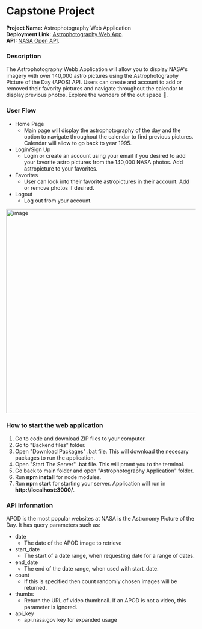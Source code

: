 # Capstone Project
**Project Name:** Astrophotography Web Application
<br>
**Deployment Link:** [Astrophotography Web App](https://capstone-astrophotography-app-1.onrender.com).
<br>
**API:** [NASA Open API](https://api.nasa.gov/).
### Description
The Astrophotography Webb Application will allow you to display NASA's imagery with over 140,000 astro pictures using the Astrophotography Picture of the Day (APOS) API. Users can create and account to add or removed their favority pictures and navigate throughout the calendar to display previous photos. Explore the wonders of the out space 🌠.
### User Flow
* Home Page
  - Main page will display the astrophotography of the day and the option to navigate throughout the calendar to find previous pictures. Calendar will allow to go back to year 1995.
* Login/Sign Up
  - Login or create an account using your email if you desired to add your favorite astro pictures from the 140,000 NASA photos. Add astropicture to your favorites.
* Favorites
  - User can look into their favorite astropictures in their account. Add or remove photos if desired.
* Logout
  - Log out from your account.
<img width="542" alt="image" src="https://github.com/LindaElise/Capstone-Astrophotography-App/assets/152917962/6bdf1178-9994-46ca-b54a-8ef4cd60f607">
<br>

### How to start the web application
1. Go to code and download ZIP files to your computer.
2. Go to "Backend files" folder.
3. Open "Download Packages" .bat file. This will download the necesary packages to run the application.
4. Open "Start The Server" .bat file. This will promt you to the terminal.
5. Go back to main folder and open "Astrophotography Application" folder.
6. Run **npm install** for node modules.
7. Run **npm start** for starting your server. Application will run in **http://localhost:3000/**.
### API Information
APOD is the most popular websites at NASA is the Astronomy Picture of the Day. It has query parameters such as:
* date
  - The date of the APOD image to retrieve
* start_date
  - The start of a date range, when requesting date for a range of dates.
* end_date
  - The end of the date range, when used with start_date.
* count
  - If this is specified then count randomly chosen images will be returned.
* thumbs
  - Return the URL of video thumbnail. If an APOD is not a video, this parameter is ignored.
* api_key
  - api.nasa.gov key for expanded usage
